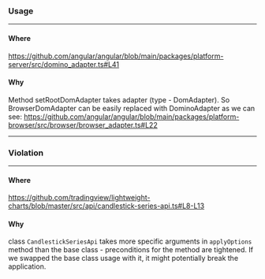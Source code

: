### Usage

---
#### Where

https://github.com/angular/angular/blob/main/packages/platform-server/src/domino_adapter.ts#L41

#### Why

Method setRootDomAdapter takes adapter (type - DomAdapter). So BrowserDomAdapter can be easily replaced with DominoAdapter as we can see: https://github.com/angular/angular/blob/main/packages/platform-browser/src/browser/browser_adapter.ts#L22

------------------------

### Violation

---
#### Where

https://github.com/tradingview/lightweight-charts/blob/master/src/api/candlestick-series-api.ts#L8-L13 

#### Why

class `CandlestickSeriesApi` takes more specific arguments in `applyOptions` method than the base class - preconditions for the method are tightened. If we swapped the base class usage with it, it might potentially break the application.